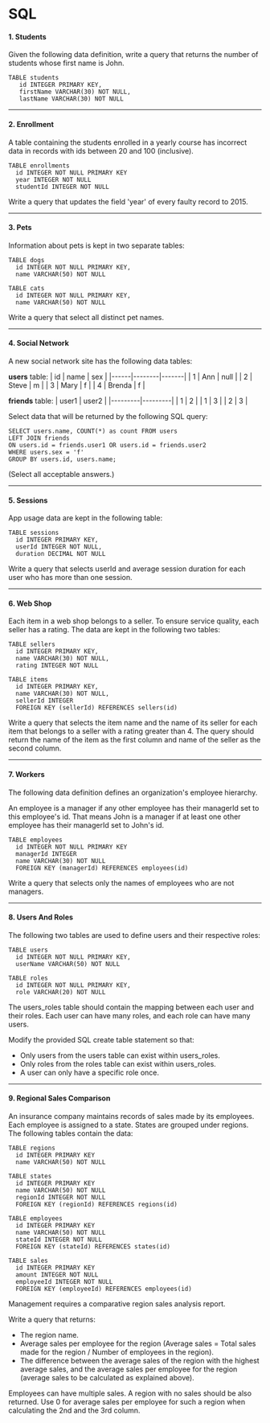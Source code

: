 # SQL


#### 1. Students
Given the following data definition, write a query that returns the number of students whose first name is John.

```
TABLE students
   id INTEGER PRIMARY KEY,
   firstName VARCHAR(30) NOT NULL,
   lastName VARCHAR(30) NOT NULL
```



***
#### 2. Enrollment
A table containing the students enrolled in a yearly course has incorrect data in records with ids between 20 and 100 (inclusive).
```
TABLE enrollments
  id INTEGER NOT NULL PRIMARY KEY
  year INTEGER NOT NULL
  studentId INTEGER NOT NULL
```
Write a query that updates the field 'year' of every faulty record to 2015.



***
#### 3. Pets
Information about pets is kept in two separate tables:
```
TABLE dogs
  id INTEGER NOT NULL PRIMARY KEY,
  name VARCHAR(50) NOT NULL

TABLE cats
  id INTEGER NOT NULL PRIMARY KEY,
  name VARCHAR(50) NOT NULL
```
Write a query that select all distinct pet names.



***
#### 4. Social Network
A new social network site has the following data tables:

**users** table:
|  id  |  name  |  sex  |
|------|--------|-------|
|  1  |  Ann  |  null  |
|  2  |  Steve  |  m  |
|  3  |  Mary  |  f  |
|  4  |  Brenda  |  f  |

**friends** table:
|  user1  |  user2  |
|---------|---------|
|  1  |  2  |
|  1  |  3  |
|  2  |  3  |

Select data that will be returned by the following SQL query:
```
SELECT users.name, COUNT(*) as count FROM users
LEFT JOIN friends
ON users.id = friends.user1 OR users.id = friends.user2
WHERE users.sex = 'f'
GROUP BY users.id, users.name;
```
(Select all acceptable answers.)



***
#### 5. Sessions
App usage data are kept in the following table:
```
TABLE sessions
  id INTEGER PRIMARY KEY,
  userId INTEGER NOT NULL,
  duration DECIMAL NOT NULL
```
Write a query that selects userId and average session duration for each user who has more than one session.



***
#### 6. Web Shop
Each item in a web shop belongs to a seller. To ensure service quality, each seller has a rating.
The data are kept in the following two tables:
```
TABLE sellers
  id INTEGER PRIMARY KEY,
  name VARCHAR(30) NOT NULL,
  rating INTEGER NOT NULL

TABLE items
  id INTEGER PRIMARY KEY,
  name VARCHAR(30) NOT NULL,
  sellerId INTEGER
  FOREIGN KEY (sellerId) REFERENCES sellers(id)
```
Write a query that selects the item name and the name of its seller for each item that belongs to a seller with a rating greater than 4. The query should return the name of the item as the first column and name of the seller as the second column.



***
#### 7. Workers
The following data definition defines an organization's employee hierarchy.

An employee is a manager if any other employee has their managerId set to this employee's id. That means John is a manager if at least one other employee has their managerId set to John's id.
```
TABLE employees
  id INTEGER NOT NULL PRIMARY KEY
  managerId INTEGER
  name VARCHAR(30) NOT NULL
  FOREIGN KEY (managerId) REFERENCES employees(id)
```
Write a query that selects only the names of employees who are not managers.



***
#### 8. Users And Roles
The following two tables are used to define users and their respective roles:
```
TABLE users
  id INTEGER NOT NULL PRIMARY KEY,
  userName VARCHAR(50) NOT NULL

TABLE roles
  id INTEGER NOT NULL PRIMARY KEY,
  role VARCHAR(20) NOT NULL
```
The users_roles table should contain the mapping between each user and their roles. Each user can have many roles, and each role can have many users.

Modify the provided SQL create table statement so that:

- Only users from the users table can exist within users_roles.
- Only roles from the roles table can exist within users_roles.
- A user can only have a specific role once.



***
#### 9. Regional Sales Comparison
An insurance company maintains records of sales made by its employees. Each employee is assigned to a state. States are grouped under regions. The following tables contain the data:
```
TABLE regions
  id INTEGER PRIMARY KEY
  name VARCHAR(50) NOT NULL

TABLE states
  id INTEGER PRIMARY KEY
  name VARCHAR(50) NOT NULL
  regionId INTEGER NOT NULL
  FOREIGN KEY (regionId) REFERENCES regions(id)

TABLE employees
  id INTEGER PRIMARY KEY
  name VARCHAR(50) NOT NULL
  stateId INTEGER NOT NULL
  FOREIGN KEY (stateId) REFERENCES states(id)

TABLE sales
  id INTEGER PRIMARY KEY
  amount INTEGER NOT NULL
  employeeId INTEGER NOT NULL
  FOREIGN KEY (employeeId) REFERENCES employees(id)  
```
Management requires a comparative region sales analysis report.

Write a query that returns:

- The region name.
- Average sales per employee for the region (Average sales = Total sales made for the region / Number of employees in the region).
- The difference between the average sales of the region with the highest average sales, and the average sales per employee for the region (average sales to be calculated as explained above).

Employees can have multiple sales. A region with no sales should be also returned. Use 0 for average sales per employee for such a region when calculating the 2nd and the 3rd column.





